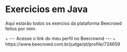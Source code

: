 # Exercicios em Java
<p>Aqui estarão todos os exercios da plataforma Beecrowd<br>
feitos por mim.</p>
⤵️ --- Acesse o link do meu perfil no Beecrownd --- ⤵️<br>
https://www.beecrowd.com.br/judge/pt/profile/724659
